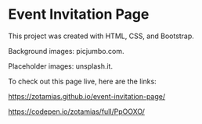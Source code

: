 # Event Invitation Page

This project was created with HTML, CSS, and Bootstrap.

Background images: picjumbo.com.

Placeholder images: unsplash.it.

To check out this page live, here are the links: 

https://zotamias.github.io/event-invitation-page/

https://codepen.io/zotamias/full/PpOOXO/
